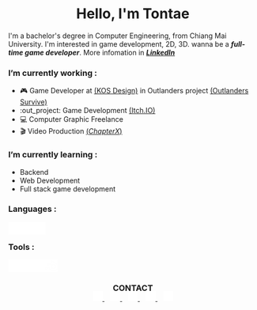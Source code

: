 <h1 align="center">Hello, I'm Tontae</h1>

I'm a bachelor's degree in Computer Engineering, from Chiang Mai University. I'm interested in game development, 2D, 3D. wanna be a ***full-time game developer***. More infomation in [***LinkedIn***](https://www.linkedin.com/in/dullayathit-phittayapanjarat-271212145/)

### I’m currently working :

- :video_game: Game Developer at [(KOS Design)](https://www.kos.co.th/) in Outlanders project [(Outlanders Survive)](https://www.outlanders.com/)
- :out_project: Game Development [(Itch.IO)](https://tontae.itch.io/)
- :computer: Computer Graphic Freelance
- :clapper: Video Production [(_ChapterX_)](https://www.facebook.com/ChapterXfilms)

### I’m currently learning :

- Backend
- Web Development
- Full stack game development

### Languages :
<img src="https://github.com/Tontae/Tontae/blob/main/Icon/Language/csharp-icon.png" align="left" height="25" width="25" >
<img src="https://github.com/Tontae/Tontae/blob/main/Icon/Language/python-icon.png" align="left" height="25" width="25" >
<img src="https://github.com/Tontae/Tontae/blob/main/Icon/Language/git-icon.png" align="left" height="25" width="25" >

</br>

### Tools :
<img src="https://github.com/Tontae/Tontae/blob/main/Icon/Tools/github-icon.png" align="left" height="25" width="25" >
<img src="https://github.com/Tontae/Tontae/blob/main/Icon/Tools/unity-icon.png" align="left" height="25" width="25" >
<img src="https://github.com/Tontae/Tontae/blob/main/Icon/Tools/visual-icon.png" align="left" height="25" width="25" >
<img src="https://github.com/Tontae/Tontae/blob/main/Icon/Tools/blender-icon.png" align="left" height="25" width="25" >

</br>

##

<h3 align="center">CONTACT</h1>

<p align="center" style="margin: -20px 0 30px">
  <a href="https://www.facebook.com/tontae.programmer">
    <img src="https://github.com/Tontae/Tontae/blob/main/Icon/Contact/facebook-icon.png" alt="facebook" height="20" width="20" >
  </a>
  &nbsp;&nbsp;
  <a href="https://twitter.com/Tontae_P">
    <img src="https://github.com/Tontae/Tontae/blob/main/Icon/Contact/twitter-icon.png" alt="twitter" height="20" width="20" >
  </a>
  &nbsp;&nbsp;
  <a href="https://instagram.com/tontae_p?utm_medium=copy_link">
    <img src="https://github.com/Tontae/Tontae/blob/main/Icon/Contact/instagram-icon.png" alt="instagram" height="20" width="20" >
  </a>
  &nbsp;&nbsp;
  <a href="https://www.linkedin.com/in/dullayathit-phittayapanjarat-271212145/">
    <img src="https://github.com/Tontae/Tontae/blob/main/Icon/Contact/linkedin-icon.png" alt="linkedin" height="20" width="20" >
  </a>
  &nbsp;&nbsp;
  <a href="mailto:dullayathit@gmail.com">
    <img src="https://github.com/Tontae/Tontae/blob/main/Icon/Contact/gmail-icon.png" alt="gmail" height="20" width="20" >
  </a>
</p>
